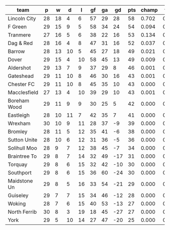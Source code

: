 |     team     | p  | w  | d  | l  | gf | ga | gd  | pts | champ | top2  | top3  | top4  |  5-7  | bot4  | bot3  | bot2  |
|--------------|----|----|----|----|----|----|-----|-----|-------|-------|-------|-------|-------|-------|-------|-------|
| Lincoln City | 28 | 18 |  4 |  6 | 57 | 29 |  28 |  58 | 0.702 | 0.884 | 0.953 | 0.982 | 0.018 | 0.000 | 0.000 | 0.000|
| F Green      | 29 | 15 |  9 |  5 | 58 | 34 |  24 |  54 | 0.094 | 0.337 | 0.575 | 0.747 | 0.223 | 0.000 | 0.000 | 0.000|
| Tranmere     | 27 | 16 |  5 |  6 | 38 | 22 |  16 |  53 | 0.134 | 0.436 | 0.656 | 0.805 | 0.175 | 0.000 | 0.000 | 0.000|
| Dag & Red    | 28 | 16 |  4 |  8 | 47 | 31 |  16 |  52 | 0.037 | 0.160 | 0.339 | 0.536 | 0.369 | 0.000 | 0.000 | 0.000|
| Barrow       | 28 | 13 | 10 |  5 | 45 | 27 |  18 |  49 | 0.021 | 0.107 | 0.247 | 0.426 | 0.426 | 0.000 | 0.000 | 0.000|
| Dover        | 29 | 15 |  4 | 10 | 58 | 45 |  13 |  49 | 0.009 | 0.055 | 0.143 | 0.279 | 0.473 | 0.000 | 0.000 | 0.000|
| Aldershot    | 29 | 13 |  7 |  9 | 37 | 29 |   8 |  46 | 0.001 | 0.007 | 0.028 | 0.068 | 0.326 | 0.000 | 0.000 | 0.000|
| Gateshead    | 29 | 11 | 10 |  8 | 46 | 30 |  16 |  43 | 0.001 | 0.004 | 0.017 | 0.047 | 0.278 | 0.000 | 0.000 | 0.000|
| Chester FC   | 29 | 11 | 10 |  8 | 45 | 35 |  10 |  43 | 0.000 | 0.001 | 0.005 | 0.015 | 0.141 | 0.000 | 0.000 | 0.000|
| Macclesfield | 27 | 13 |  4 | 10 | 39 | 29 |  10 |  43 | 0.001 | 0.009 | 0.030 | 0.069 | 0.311 | 0.000 | 0.000 | 0.000|
| Boreham Wood | 29 | 11 |  9 |  9 | 30 | 25 |   5 |  42 | 0.000 | 0.000 | 0.001 | 0.004 | 0.067 | 0.000 | 0.000 | 0.000|
| Eastleigh    | 28 | 10 | 11 |  7 | 42 | 35 |   7 |  41 | 0.000 | 0.001 | 0.006 | 0.021 | 0.164 | 0.000 | 0.000 | 0.000|
| Wrexham      | 30 | 10 |  9 | 11 | 28 | 37 |  -9 |  39 | 0.000 | 0.000 | 0.000 | 0.000 | 0.003 | 0.013 | 0.005 | 0.001|
| Bromley      | 28 | 11 |  5 | 12 | 35 | 41 |  -6 |  38 | 0.000 | 0.000 | 0.000 | 0.000 | 0.015 | 0.004 | 0.001 | 0.000|
| Sutton Unite | 28 | 10 |  6 | 12 | 31 | 36 |  -5 |  36 | 0.000 | 0.000 | 0.000 | 0.000 | 0.009 | 0.011 | 0.003 | 0.001|
| Solihull Moo | 28 |  9 |  7 | 12 | 38 | 45 |  -7 |  34 | 0.000 | 0.000 | 0.000 | 0.000 | 0.003 | 0.032 | 0.013 | 0.005|
| Braintree To | 29 |  8 |  7 | 14 | 32 | 49 | -17 |  31 | 0.000 | 0.000 | 0.000 | 0.000 | 0.000 | 0.200 | 0.115 | 0.054|
| Torquay      | 29 |  8 |  6 | 15 | 32 | 42 | -10 |  30 | 0.000 | 0.000 | 0.000 | 0.000 | 0.000 | 0.196 | 0.112 | 0.052|
| Southport    | 29 |  8 |  6 | 15 | 36 | 60 | -24 |  30 | 0.000 | 0.000 | 0.000 | 0.000 | 0.000 | 0.529 | 0.377 | 0.229|
| Maidstone Un | 29 |  8 |  5 | 16 | 33 | 54 | -21 |  29 | 0.000 | 0.000 | 0.000 | 0.000 | 0.000 | 0.553 | 0.399 | 0.243|
| Guiseley     | 29 |  7 |  7 | 15 | 34 | 46 | -12 |  28 | 0.000 | 0.000 | 0.000 | 0.000 | 0.000 | 0.380 | 0.246 | 0.130|
| Woking       | 28 |  7 |  6 | 15 | 40 | 53 | -13 |  27 | 0.000 | 0.000 | 0.000 | 0.000 | 0.000 | 0.430 | 0.293 | 0.170|
| North Ferrib | 30 |  8 |  3 | 19 | 18 | 45 | -27 |  27 | 0.000 | 0.000 | 0.000 | 0.000 | 0.000 | 0.830 | 0.721 | 0.564|
| York         | 29 |  5 | 10 | 14 | 27 | 47 | -20 |  25 | 0.000 | 0.000 | 0.000 | 0.000 | 0.000 | 0.823 | 0.714 | 0.552|

